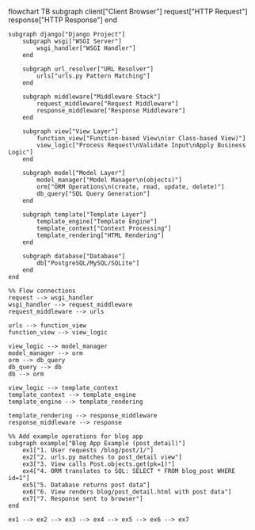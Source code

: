 flowchart TB
    subgraph client["Client Browser"]
        request["HTTP Request"]
        response["HTTP Response"]
    end

    subgraph django["Django Project"]
        subgraph wsgi["WSGI Server"]
            wsgi_handler["WSGI Handler"]
        end

        subgraph url_resolver["URL Resolver"]
            urls["urls.py Pattern Matching"]
        end

        subgraph middleware["Middleware Stack"]
            request_middleware["Request Middleware"]
            response_middleware["Response Middleware"]
        end

        subgraph view["View Layer"]
            function_view["Function-based View\n(or Class-based View)"]
            view_logic["Process Request\nValidate Input\nApply Business Logic"]
        end

        subgraph model["Model Layer"]
            model_manager["Model Manager\n(objects)"]
            orm["ORM Operations\n(create, read, update, delete)"]
            db_query["SQL Query Generation"]
        end

        subgraph template["Template Layer"]
            template_engine["Template Engine"]
            template_context["Context Processing"]
            template_rendering["HTML Rendering"]
        end

        subgraph database["Database"]
            db["PostgreSQL/MySQL/SQLite"]
        end
    end

    %% Flow connections
    request --> wsgi_handler
    wsgi_handler --> request_middleware
    request_middleware --> urls
    
    urls --> function_view
    function_view --> view_logic
    
    view_logic --> model_manager
    model_manager --> orm
    orm --> db_query
    db_query --> db
    db --> orm
    
    view_logic --> template_context
    template_context --> template_engine
    template_engine --> template_rendering
    
    template_rendering --> response_middleware
    response_middleware --> response
    
    %% Add example operations for blog app
    subgraph example["Blog App Example (post_detail)"]
        ex1["1. User requests /blog/post/1/"]
        ex2["2. urls.py matches to post_detail view"]
        ex3["3. View calls Post.objects.get(pk=1)"]
        ex4["4. ORM translates to SQL: SELECT * FROM blog_post WHERE id=1"]
        ex5["5. Database returns post data"]
        ex6["6. View renders blog/post_detail.html with post data"]
        ex7["7. Response sent to browser"]
    end
    
    ex1 --> ex2 --> ex3 --> ex4 --> ex5 --> ex6 --> ex7
